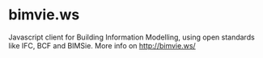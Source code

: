 bimvie.ws
============

Javascript client for Building Information Modelling, using open standards like IFC, BCF and BIMSie.
More info on http://bimvie.ws/
